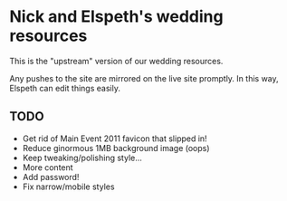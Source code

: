 Nick and Elspeth's wedding resources
=======

This is the "upstream" version of our wedding resources.

Any pushes to the site are mirrored on the live site promptly. In this way, Elspeth can edit things easily.

TODO
----
* Get rid of Main Event 2011 favicon that slipped in!
* Reduce ginormous 1MB background image (oops)
* Keep tweaking/polishing style...
* More content
* Add password!
* Fix narrow/mobile styles
